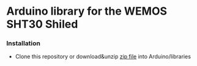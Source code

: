 # Arduino library for the WEMOS SHT30 Shiled

### Installation
- Clone this repository  or download&unzip [zip file](https://github.com/wemos/WEMOS_SHT3x_Arduino_Library/archive/master.zip) into Arduino/libraries


